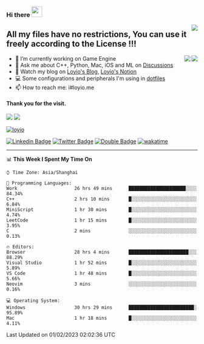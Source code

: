 <h3 align="left">Hi there <img src="https://media.giphy.com/media/hvRJCLFzcasrR4ia7z/giphy.gif" width="28"></h3>
<a align="right" href="https://github.com/loyio/loyio/blob/master/STAR/README.md"><img align="right" src="https://img.shields.io/badge/LOYIO-STAR-green" /></a>

## All my files have no restrictions, You can use it freely according to the License !!!

<a href="https://github.com/loyio#gh-light-mode-only">
     <img align="right"  src="https://loy-readme.vercel.app/api/top-langs/?username=loyio&langs_count=6&hide=css,html,jupyter%20notebook" />
</a>

<a href="https://github.com/loyio#gh-dark-mode-only">
  <img align="right"  src="https://loy-readme.vercel.app/api/top-langs/?username=loyio&langs_count=6&theme=slateorange&hide=css,html,jupyter%20notebook" />
</a>



- 🔭 I’m currently working on Game Engine
- 💬 Ask me about C++, Python, Mac, iOS and ML on [Discussions](https://github.com/loyio/blog/discussions)
- 📔 Watch my blog on [Loyio's Blog](https://loyio.me), [Loyio's Notion](https://loyio.notion.site/loyio/Loyio-s-Dashboard-2f56bd29222a445ea9d9e8802a1ac83b)
- 💻 Some configurations and peripherals I'm using in [dotfiles](https://github.com/loyio/dotfiles)
- 📫 How to reach me: i#loyio.me


#### Thank you for the visit.
<img src="http://profile-counter.glitch.me/loyio/count.svg" />

<img src="https://loy-readme.vercel.app/api?username=loyio&show_icons=true&hide=stars&include_all_commits=true&hide_title=true&theme=slateorange" />

     

[![loyio](https://github-profile-trophy.vercel.app/?username=loyio&theme=onedark&column=4)](https://github.com/loyio)

[![Linkedin Badge](https://img.shields.io/badge/-@loyio-0077b5?style=flat-square&logo=Linkedin&logoColor=white&labelColor=0077b5&link=https://www.linkedin.com/in/loyio-hex-363172158/)](https://www.linkedin.com/in/loyio-hex-363172158/)
[![Twitter Badge](https://img.shields.io/badge/-@loyiome-1ca0f1?style=flat-square&labelColor=1ca0f1&logo=twitter&logoColor=white&link=https://twitter.com/loyiome)](https://twitter.com/loyiome)
[![Double Badge](https://img.shields.io/badge/@loyio-007722?style=flat&logo=Douban&logoColor=white)](https://www.douban.com/people/susmote)
[![wakatime](https://wakatime.com/badge/user/c0ddc104-5a20-41d1-ab9a-c4d9ea20a4d9.svg)](https://wakatime.com/@c0ddc104-5a20-41d1-ab9a-c4d9ea20a4d9)

-------
<!--START_SECTION:waka-->
📊 **This Week I Spent My Time On** 

```text
⌚︎ Time Zone: Asia/Shanghai

💬 Programming Languages: 
Work                     26 hrs 49 mins      █████████████████████░░░░   84.34% 
C++                      2 hrs 10 mins       █░░░░░░░░░░░░░░░░░░░░░░░░   6.84% 
MiniScript               1 hr 30 mins        █░░░░░░░░░░░░░░░░░░░░░░░░   4.74% 
LeetCode                 1 hr 15 mins        █░░░░░░░░░░░░░░░░░░░░░░░░   3.95% 
C                        2 mins              ░░░░░░░░░░░░░░░░░░░░░░░░░   0.13%

🔥 Editors: 
Browser                  28 hrs 4 mins       ██████████████████████░░░   88.29% 
Visual Studio            1 hr 52 mins        █░░░░░░░░░░░░░░░░░░░░░░░░   5.89% 
VS Code                  1 hr 48 mins        █░░░░░░░░░░░░░░░░░░░░░░░░   5.66% 
Neovim                   3 mins              ░░░░░░░░░░░░░░░░░░░░░░░░░   0.16%

💻 Operating System: 
Windows                  30 hrs 29 mins      ████████████████████████░   95.89% 
Mac                      1 hr 18 mins        █░░░░░░░░░░░░░░░░░░░░░░░░   4.11%

```


 Last Updated on 01/02/2023 02:02:36 UTC
<!--END_SECTION:waka-->

